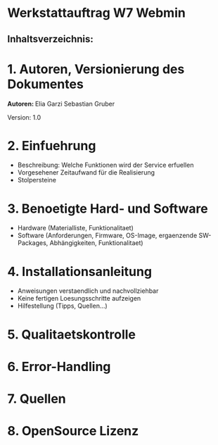 # Werkstattauftrag W7 Webmin


Inhaltsverzeichnis:
-------------------

# 1. Autoren, Versionierung des Dokumentes

<strong> Autoren: </strong>
Elia Garzi 
Sebastian Gruber

Version: 1.0

# 2. Einfuehrung 
   - Beschreibung: Welche Funktionen wird der Service erfuellen
   - Vorgesehener Zeitaufwand für die Realisierung
   - Stolpersteine

# 3. Benoetigte Hard- und Software
   - Hardware (Materialliste, Funktionalitaet)
   - Software (Anforderungen, Firmware, OS-Image, ergaenzende SW-Packages, Abhängigkeiten, Funktionalitaet)

# 4. Installationsanleitung 
   - Anweisungen verstaendlich und nachvollziehbar
   - Keine fertigen Loesungsschritte aufzeigen
   - Hilfestellung (Tipps, Quellen...)

# 5. Qualitaetskontrolle 

# 6. Error-Handling 

# 7. Quellen

# 8. OpenSource Lizenz
